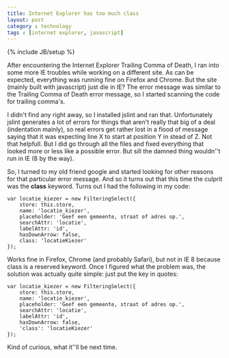 ```yaml
---
title: Internet Explorer has too much class
layout: post
category : technology
tags : [internet explorer, javascript]
---
```

{% include JB/setup %}

After encountering the Internet Explorer Trailing Comma of Death, I ran into some more IE troubles while working on a different site. As can be expected, everything was running fine on Firefox and Chrome. But the site (mainly built with javascript) just die in IE? The error message was similar to the Trailing Comma of Death error message, so I started scanning the code for trailing comma's. 

I didn't find any right away, so I installed jslint and ran that. Unfortunately jslint generates a lot of errors for things that aren't really that big of a deal (indentation mainly), so real errors get rather lost in a flood of message saying that it was expecting line X to start at position Y in stead of Z. Not that helpfull. But I did go through all the files and fixed everything that looked more or less like a possible error. But sill the damned thing wouldn''t run in IE (8 by the way).

So, I turned to my old friend google and started looking for other reasons for that particular error message. And so it turns out that this time the culprit was the **class** keyword. Turns out I had the following in my code:

```
var locatie_kiezer = new FilteringSelect({
	store: this.store,
	name: 'locatie_kiezer',
	placeholder: 'Geef een gemeente, straat of adres op.',
	searchAttr: 'locatie',
	labelAttr: 'id',
	hasDownArrow: false,
	class: 'locatieKiezer'
});
```

Works fine in Firefox, Chrome (and probably Safari), but not in IE 8 because class is a reserved keyword. Once I figured what the problem was, the solution was actually quite simple: just put the key in quotes:

```
var locatie_kiezer = new FilteringSelect({
	store: this.store,
	name: 'locatie_kiezer',
	placeholder: 'Geef een gemeente, straat of adres op.',
	searchAttr: 'locatie',
	labelAttr: 'id',
	hasDownArrow: false,
	'class': 'locatieKiezer'
});
```

Kind of curious, what it''ll be next time.
